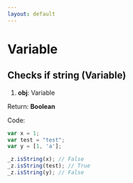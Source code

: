 ```yaml
---
layout: default
---
```

# Variable

## Checks if string (Variable) 

1. **obj**: Variable

Return: 
**Boolean** 

Code: 
```js 
var x = 1;
var test = "test";
var y = [1, 'a'];

_z.isString(x); // False
_z.isString(test); // True
_z.isString(y); // False

```